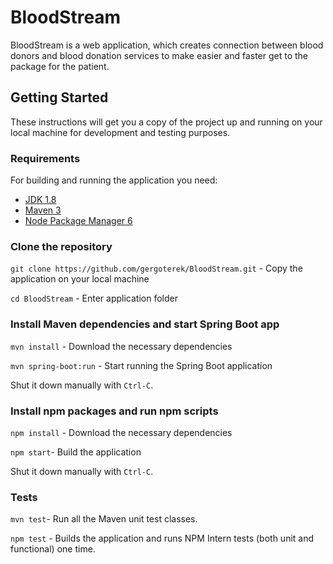 # BloodStream
BloodStream is a web application, which creates connection between blood donors and blood donation services to make easier and faster get to the package for the patient.


## Getting Started

These instructions will get you a copy of the project up and running on your local machine for development and testing purposes.

### Requirements

For building and running the application you need:

- [JDK 1.8](http://www.oracle.com/technetwork/java/javase/downloads/jdk8-downloads-2133151.html)
- [Maven 3](https://maven.apache.org)
- [Node Package Manager 6](https://nodejs.org)


### Clone the repository

`git clone https://github.com/gergoterek/BloodStream.git` - Copy the application on your local machine

`cd BloodStream` - Enter application folder



### Install Maven dependencies and start Spring Boot app
`mvn install` - Download the necessary dependencies

`mvn spring-boot:run` - Start running the Spring Boot application

Shut it down manually with `Ctrl-C`.


### Install npm packages and run npm scripts
`npm install` - Download the necessary dependencies

`npm start`- Build the application

Shut it down manually with `Ctrl-C`.


### Tests
`mvn test`- Run all the Maven unit test classes.

`npm test` - Builds the application and runs NPM Intern tests (both unit and functional) one time.
